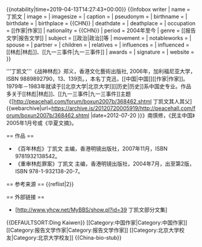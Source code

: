 {{notability|time=2019-04-13T14:27:43+00:00}}
{{Infobox writer
| name         = 丁凯文
| image        = 
| imagesize    = 
| caption      = 
| pseudonym    = 
| birthname    = 
| birthdate    = 
| birthplace   = {{CHN}}
| deathdate    = 
| deathplace   = 
| occupation   = [[作家|作家]]
| nationality  = {{CHN}}
| period       = 2004年至今
| genre        = [[报告文学|报告文学]]
| subject      = [[政治|政治]]等
| movement     = 
| notableworks = 
| spouse       = 
| partner      = 
| children     = 
| relatives    = 
| influences   = 
| influenced   = [[林彪|林彪]]、[[九一三事件|九一三事件]]
| awards       = 
| signature    = 
| website      = 
}}

'''丁凯文'''<ref>《战神林彪》郑义，香港文化藝術出版社, 2006年，加利福尼亚大学，ISBN 9889892790，13、139页。</ref>，本名丁克迅，[[中国|中国]][[作家|作家]]。1979年－1983年就读于[[北京大学|北京大学]][[历史|历史]]系中国史专业。作品多关于[[林彪|林彪]]、[[九一三事件|九一三事件]]主题<ref>《[http://peacehall.com/forum/boxun2007b/368462.shtml 丁凯文其人其父] {{webarchive|url=https://archive.is/20120720005919/http://peacehall.com/forum/boxun2007b/368462.shtml |date=2012-07-20 }}》南慎修，《民主中国》2005年1月号或《华夏文摘》</ref>。

== 作品 ==
* 《百年林彪》丁凯文 主编，香港明镜出版社，2007年11月，ISBN 9781932138542。
* 《重审林彪罪案》丁凯文 主编，香港明镜出版社，2004年7月，出至第2版，ISBN 978-1-932138-20-7。

== 参考来源 ==
{{reflist|2}}

== 外部链接 ==
* [http://www.yhcw.net/MyBBS/show.pl?id=39 丁凯文部分文集]

{{DEFAULTSORT:Ding Kaiwen}}
[[Category:中国作家|Category:中国作家]]
[[Category:报告文学作家|Category:报告文学作家]]
[[Category:北京大学校友|Category:北京大学校友]]
{{China-bio-stub}}